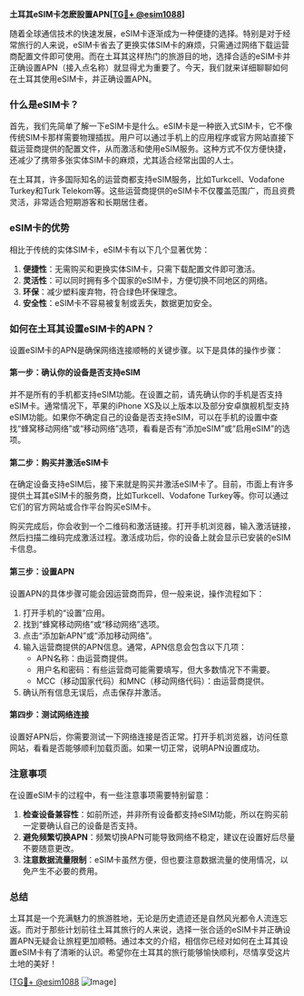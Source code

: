 **土耳其eSIM卡怎麽設置APN[[TG💪+ @esim1088](https://t.me/s/esim1088)]**

随着全球通信技术的快速发展，eSIM卡逐渐成为一种便捷的选择。特别是对于经常旅行的人来说，eSIM卡省去了更换实体SIM卡的麻烦，只需通过网络下载运营商配置文件即可使用。而在土耳其这样热门的旅游目的地，选择合适的eSIM卡并正确设置APN（接入点名称）就显得尤为重要了。今天，我们就来详细聊聊如何在土耳其使用eSIM卡，并正确设置APN。

### 什么是eSIM卡？

首先，我们先简单了解一下eSIM卡是什么。eSIM卡是一种嵌入式SIM卡，它不像传统SIM卡那样需要物理插拔。用户可以通过手机上的应用程序或官方网站直接下载运营商提供的配置文件，从而激活和使用eSIM服务。这种方式不仅方便快捷，还减少了携带多张实体SIM卡的麻烦，尤其适合经常出国的人士。

在土耳其，许多国际知名的运营商都支持eSIM服务，比如Turkcell、Vodafone Turkey和Turk Telekom等。这些运营商提供的eSIM卡不仅覆盖范围广，而且资费灵活，非常适合短期游客和长期居住者。

### eSIM卡的优势

相比于传统的实体SIM卡，eSIM卡有以下几个显著优势：

1. **便捷性**：无需购买和更换实体SIM卡，只需下载配置文件即可激活。
2. **灵活性**：可以同时拥有多个国家的eSIM卡，方便切换不同地区的网络。
3. **环保**：减少塑料废弃物，符合绿色环保理念。
4. **安全性**：eSIM卡不容易被复制或丢失，数据更加安全。

### 如何在土耳其设置eSIM卡的APN？

设置eSIM卡的APN是确保网络连接顺畅的关键步骤。以下是具体的操作步骤：

#### 第一步：确认你的设备是否支持eSIM

并不是所有的手机都支持eSIM功能。在设置之前，请先确认你的手机是否支持eSIM卡。通常情况下，苹果的iPhone XS及以上版本以及部分安卓旗舰机型支持eSIM功能。如果你不确定自己的设备是否支持eSIM，可以在手机的设置中查找“蜂窝移动网络”或“移动网络”选项，看看是否有“添加eSIM”或“启用eSIM”的选项。

#### 第二步：购买并激活eSIM卡

在确定设备支持eSIM后，接下来就是购买并激活eSIM卡了。目前，市面上有许多提供土耳其eSIM卡的服务商，比如Turkcell、Vodafone Turkey等。你可以通过它们的官方网站或合作平台购买eSIM卡。

购买完成后，你会收到一个二维码和激活链接。打开手机浏览器，输入激活链接，然后扫描二维码完成激活过程。激活成功后，你的设备上就会显示已安装的eSIM卡信息。

#### 第三步：设置APN

设置APN的具体步骤可能会因运营商而异，但一般来说，操作流程如下：

1. 打开手机的“设置”应用。
2. 找到“蜂窝移动网络”或“移动网络”选项。
3. 点击“添加新APN”或“添加移动网络”。
4. 输入运营商提供的APN信息。通常，APN信息会包含以下几项：
   - APN名称：由运营商提供。
   - 用户名和密码：有些运营商可能需要填写，但大多数情况下不需要。
   - MCC（移动国家代码）和MNC（移动网络代码）：由运营商提供。
5. 确认所有信息无误后，点击保存并激活。

#### 第四步：测试网络连接

设置好APN后，你需要测试一下网络连接是否正常。打开手机浏览器，访问任意网站，看看是否能够顺利加载页面。如果一切正常，说明APN设置成功。

### 注意事项

在设置eSIM卡的过程中，有一些注意事项需要特别留意：

1. **检查设备兼容性**：如前所述，并非所有设备都支持eSIM功能，所以在购买前一定要确认自己的设备是否支持。
2. **避免频繁切换APN**：频繁切换APN可能导致网络不稳定，建议在设置好后尽量不要随意更改。
3. **注意数据流量限制**：eSIM卡虽然方便，但也要注意数据流量的使用情况，以免产生不必要的费用。

### 总结

土耳其是一个充满魅力的旅游胜地，无论是历史遗迹还是自然风光都令人流连忘返。而对于那些计划前往土耳其旅行的人来说，选择一张合适的eSIM卡并正确设置APN无疑会让旅程更加顺畅。通过本文的介绍，相信你已经对如何在土耳其设置eSIM卡有了清晰的认识。希望你在土耳其的旅行能够愉快顺利，尽情享受这片土地的美好！

[[TG💪+ @esim1088](https://t.me/s/esim1088) ![Image](https://i.postimg.cc/4NQfJmqS/Snipaste-2025-05-13-00-14-12.png)]